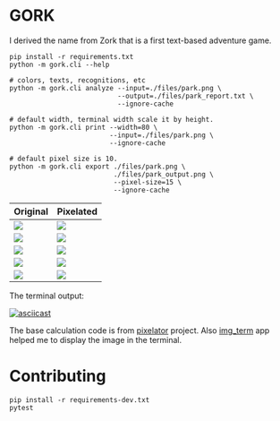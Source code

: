 # GORK

I derived the name from Zork that is a first text-based adventure game.

```shell
pip install -r requirements.txt
python -m gork.cli --help

# colors, texts, recognitions, etc
python -m gork.cli analyze --input=./files/park.png \
                           --output=./files/park_report.txt \
                           --ignore-cache

# default width, terminal width scale it by height.
python -m gork.cli print --width=80 \
                         --input=./files/park.png \
                         --ignore-cache

# default pixel size is 10.
python -m gork.cli export ./files/park.png \
                          ./files/park_output.png \
                          --pixel-size=15 \
                          --ignore-cache
```

| Original                             | Pixelated                                   |
|--------------------------------------|---------------------------------------------|
| ![](examples/emoji_disappointed.png) | ![](examples/emoji_disappointed_output.png) |
| ![](examples/emoji_heart.png)        | ![](examples/emoji_heart_output.png)        |
| ![](examples/emoji_watermelon.png)   | ![](examples/emoji_watermelon_output.png)   |
| ![](examples/building.png)           | ![](examples/building_output.png)           |
| ![](examples/park.png)               | ![](examples/park_output.png)               |

The terminal output:

[![asciicast](https://asciinema.org/a/284169.svg)](https://asciinema.org/a/284169)

The base calculation code is from [pixelator][1] project. Also [img_term][2] app
helped me to display the image in the terminal.

# Contributing

```shell
pip install -r requirements-dev.txt
pytest
```

[1]: https://github.com/connor-makowski/pixelator
[2]: https://github.com/JonnoFTW/img_term
